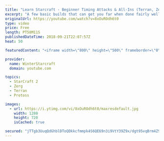 ```yaml
---
title: "Learn Starcraft - Beginner Timing Attacks & All-Ins (Terran, Zerg & Protoss)"
excerpt: "A few basic builds that can get you far when done fairly well. Also important is how not to overextend and lose everything."
originalUrl: https://youtube.com/watch?v=8xOuROdh6t0
type: video
price: Free
length: PT58M11S
publishedDateTime: 2018-09-21T22:07:57Z
heat: 50

featuredContent: "<iframe width=\"800\" height=\"500\" frameborder=\"0\" src=\"https://www.youtube.com/embed/8xOuROdh6t0\" allow=\"accelerometer; autoplay; encrypted-media; gyroscope; picture-in-picture\" allowfullscreen></iframe>"

provider:
  name: WinterStarcraft
  domain: youtube.com

topics:
  - StarCraft 2
  - Zerg
  - Terran
  - Protoss

images:
  - url: https://i.ytimg.com/vi/8xOuROdh6t0/maxresdefault.jpg
    width: 1280
    height: 720
    isCached: true

secured: "jTTgb3UuqQdGhblDToQDkkcfmmpk4S6QE69n3i9VtY39Z9x/dgt95vqBrm4Z9dwbfQ659Lb3cg6YwUDjzS7TSHNih1112Nmf4uq2pfYFtFPKoQbXp8U1XTceT9BO+AbM1yhE9sDjTlbpBjKGFcYu/IMBbbNF2WHN1nKcmqg1DOiiuDpGWjXE/ARHUBVMbb1vOdrRgnmFExro0PD2bbTWFHp8Zs26Cpa42r2OF7Ma81VfSO9C6n1c7Ybod/cv9aDaXJ/TZgOuPim8pYQfB+GusWTIRH4Ona4mbkqPSWEYDeXC+x1Y4os/YDbFWXi9Fgw1zUmeEmIuQG7HCB6NTbr6mqtbRovb6HIgekFJe6y2XcGfvz1OhlpR72OB/TfRwQouFPn8KQn2hZr5ud5t0+JRdJ7LxC5DHgg1cA4TN+D1e5I=;LF+C+FGdskPI5090/hN2YA=="
---
```


